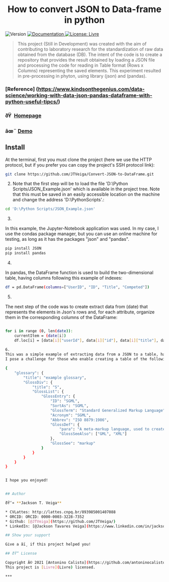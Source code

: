 <h1 align="center">How to convert JSON to Data-frame in python</h1>
<p>
  <img alt="Version" src="https://img.shields.io/badge/version-Primeira versÃ£o-blue.svg?cacheSeconds=2592000" />
  <a href="https://github.com/JTVeiga/Convert-JSON-to-DataFrame/blob/master/README.md" target="_blank">
    <img alt="Documentation" src="https://img.shields.io/badge/documentation-yes-brightgreen.svg" />
  </a>
  <a href="Livre" target="_blank">
    <img alt="License: Livre" src="https://img.shields.io/badge/License-Livre-yellow.svg" />
  </a>
  <a href="https://www.linkedin.com/in/jackson-tavares-veiga-37b3a36a/" target="_blank">
  </a>
</p>

> This project (Still in Development) was created with the aim of contributing to laboratory research for the standardization of raw data obtained from the database (DB). The intent of the code is to create a repository that provides the result obtained by loading a JSON file and processing the code for reading in Table format (Rows x Columns) representing the saved elements. This experiment resulted in pre-processing in phyton, using library (json) and (pandas).


### [Reference] (https://www.kindsonthegenius.com/data-science/working-with-data-json-pandas-dataframe-with-python-useful-tipcs/)

### ðŸ  [Homepage](https://github.com/JTVeiga/Convert-JSON-to-DataFrame)

### âœ¨ [Demo](https://github.com/JTVeiga/Convert-JSON-to-DataFrame/blob/master/JSONtoDataFrame.ipynb)

## Install



At the terminal, first you must clone the project (here we use the HTTP protocol, but if you prefer you can copy the project's SSH protocol link): 

```sh
git clone https://github.com/JTVeiga/Convert-JSON-to-DataFrame.git
```

2. Note that the first step will be to load the file 'D:\Python Scripts/JSON_Example.json' which is available in the project tree. Note that this must be saved in an easily accessible location on the machine and change the address 'D:\PythonScripts'.:

```sh
cd 'D:\Python Scripts/JSON_Example.json'
```

3. 
In this example, the Jupyter-Notebook application was used. In my case, I use the condas package manager, but you can use an online machine for testing, as long as it has the packages "json" and "pandas".
```sh
pip install JSON
pip install pandas
```

4. 
In pandas, the DataFrame function is used to build the two-dimensional table, having columns following this example of indexes:
```sh
df = pd.DataFrame(columns=["UserID", "ID", "Title", "Competed"])
```

5. 
The next step of the code was to create extract data from (date) that represents the elements in Json's rows and, for each attribute, organize them in the corresponding columns of the DataFrame:
```sh

for i in range (0, len(date)):
    currentItem = (date[i])
    df.loc[i] = [data[i]["userId"], data[i]["id"], data[i]["title"], data[i]["completed"]]
	
6. 
This was a simple example of extracting data from a JSON to a table, having the indexes organized according to the information extracted from each "row" element. However, it is noticed that in a complete JSON the information is chained, in this sense the search function can be improved.
I pose a challenge for those who enable creating a table of the following JSON:

{
    "glossary": {
        "title": "example glossary",
		"GlossDiv": {
            "title": "S",
			"GlossList": {
                "GlossEntry": {
                    "ID": "SGML",
					"SortAs": "SGML",
					"GlossTerm": "Standard Generalized Markup Language",
					"Acronym": "SGML",
					"Abbrev": "ISO 8879:1986",
					"GlossDef": {
                        "para": "A meta-markup language, used to create markup languages such as DocBook.",
						"GlossSeeAlso": ["GML", "XML"]
                    },
					"GlossSee": "markup"
                }
            }
        }
    }
}


I hope you enjoyed!


## Author

ðŸ‘¤ **Jackson T. Veiga**

* CVLattes: http://lattes.cnpq.br/893985001407088
* ORCID: ORCID: 0000-0003-3228-7352
* Github: [@JTVeiga](https://github.com/JTVeiga/)
* LinkedIn: [@Jackson Tavares Veiga](https://www.linkedin.com/in/jackson-tavares-veiga-37b3a36a/)

## Show your support

Give a â­ï¸ if this project helped you!

## ðŸ“ License

Copyright Â© 2021 [Antonino Calisto](https://github.com/antoninocalisto).<br />
This project is [Livre](Livre) licensed.

***
